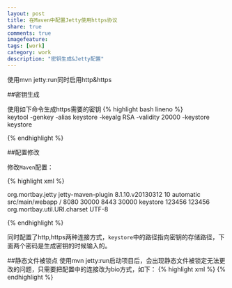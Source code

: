 ```yaml
---
layout: post
title: 在Maven中配置Jetty使用https协议
share: true
comments: true
imagefeature:
tags: [work]
category: work
description: "密钥生成&Jetty配置"
---
```


使用mvn jetty:run同时启用http&https

<!--more-->

##密钥生成

使用如下命令生成https需要的密钥
{% highlight bash lineno  %}	
	keytool -genkey -alias keystore -keyalg RSA -validity 20000 -keystore keystore
	
{%  endhighlight %}

##配置修改

修改`Maven`配置：

{% highlight xml %}

<plugin> 
  <groupId>org.mortbay.jetty</groupId>  
  <artifactId>jetty-maven-plugin</artifactId>  
  <version>8.1.10.v20130312</version>  
  <configuration> 
    <scanIntervalSeconds>10</scanIntervalSeconds>  
    <reload>automatic</reload>  
    <webAppSourceDirectory>src/main/webapp</webAppSourceDirectory>  
    <webAppConfig> 
      <contextPath>/</contextPath> 
    </webAppConfig>  
    <connectors> 
      <connector implementation="org.eclipse.jetty.server.nio.SelectChannelConnector"> 
        <port>8080</port>  
        <maxIdleTime>30000</maxIdleTime> 
      </connector>  
      <connector implementation="org.eclipse.jetty.server.ssl.SslSelectChannelConnector"> 
        <port>8443</port>  
        <maxIdleTime>30000</maxIdleTime>  
        <keystore>keystore</keystore>  
        <password>123456</password>  
        <keyPassword>123456</keyPassword> 
      </connector> 
    </connectors>  
    <systemProperties> 
      <systemProperty> 
        <name>org.mortbay.util.URI.charset</name>  
        <value>UTF-8</value> 
      </systemProperty> 
    </systemProperties> 
  </configuration> 
</plugin>


{%  endhighlight %}

同时配置了http,https两种连接方式，`keystore`中的路径指向密钥的存储路径，下面两个密码是生成密钥的时候输入的。

##静态文件被锁点
使用mvn jetty:run启动项目后，会出现静态文件被锁定无法更改的问题，只需要把配置中的连接改为bio方式，如下：
{% highlight xml %}
<connector implementation="org.eclipse.jetty.server.bio.SocketConnector"/>
<connector implementation="org.eclipse.jetty.server.ssl.SslSocketConnector"/>
{%  endhighlight %}

